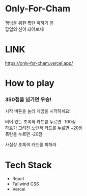 # Only-For-Cham
챔님을 위한 폭탄 피하기 겜<br />
팝업의 신이 되어보자!

# LINK
https://only-for-cham.vercel.app/

# How to play
### 350점을 넘기면 우승!
시작 버튼을 눌러 게임을 시작하세요!<br>

비어 있는 초록색 카드를 누르면 -100점<br />
하트가 그려진 노란색 카드를 누르면 +20점<br />
폭탄을 누르면 -20점<br />

사실상 초록색 카드를 피해라

# Tech Stack
- React
- Tailwind CSS
- Vercel 

